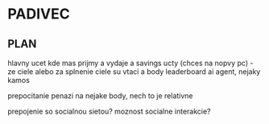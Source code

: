 # PADIVEC

## PLAN

hlavny ucet kde mas prijmy a vydaje
a savings ucty (chces na nopvy pc) - ze ciele
alebo za splnenie ciele su vtaci a body
leaderboard
ai agent, nejaky kamos

prepocitanie penazi na nejake body, nech to je relativne

prepojenie so socialnou sietou?
moznost socialne interakcie?
